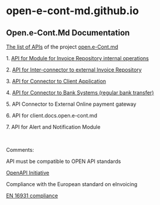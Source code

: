 # open-e-cont-md.github.io
<h2>Open.e-Cont.Md Documentation</h2>

<p><a href="https://test-api.open.e-cont.md/docs/" target="_blank">The list of APIs</a> of the project <a href="https://open.e-cont.md" target="_blank">open.e-Cont.md</a></p>

<p></p>
<p>1. <a href="https://test-api.open.e-cont.md/docs/#/internal" target="_blank">API for Module for Invoice Repository internal operations</a></p>
<p>2. <a href="https://test-api.open.e-cont.md/docs/#/external" target="_blank">API for Inter-connector to external Invoice Repository</a></p>
<p>3. <a href="https://test-api.open.e-cont.md/docs/#/client" target="_blank">API for Connector to Client Application</a></p>
<p>4. <a href="https://test-api.open.e-cont.md/docs/#/bank" target="_blank">API for Connector to Bank Systems (regular bank transfer)</a></p>
<p>5. API Connector to External Online payment gateway</p>
<p>6. API for client.docs.open.e-cont.md</p>
<p>7. API for Alert and Notification Module</p>

<p>&nbsp;</p>
<p>Comments:</p>
<p>API must be compatible to OPEN API standards</p>
<p><a href="https://www.openapis.org/" target="_blank">OpenAPI Initiative</a></p>
<p>Compliance with the European standard on eInvoicing</p>
<p><a href="https://ec.europa.eu/digital-building-blocks/wikis/display/DIGITAL/EN+16931+compliance" target="_blank">EN 16931 compliance</a></p>
